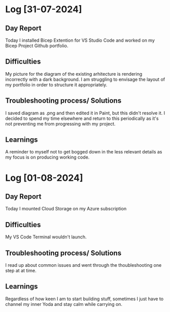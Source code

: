 # Log [31-07-2024]

## Day Report
Today I installed Bicep Extention for VS Studio Code and worked on my Bicep Project Github portfolio.

## Difficulties
My picture for the diagram of the existing arhitecture is rendering incorrectly with a dark background.  I am struggling to envisage the layout of my portfolio in order to structure it appropriately.

## Troubleshooting process/ Solutions
I saved diagram as .png and then edited it in Paint, but this didn't resolve it.  I decided to spend my time elsewhere and return to this periodically as it's not preventing me from progressing with my project.


## Learnings
A reminder to myself not to get bogged down in the less relevant details as my focus is on producing working code.


# Log [01-08-2024]

## Day Report
Today I mounted Cloud Storage on my Azure subscription 

## Difficulties
My VS Code Terminal wouldn't launch.

## Troubleshooting process/ Solutions
I read up about common issues and went through the thoubleshooting one step at at time. 


## Learnings
Regardless of how keen I am to start building stuff, sometimes I just have to channel my inner Yoda and stay calm while carrying on.
